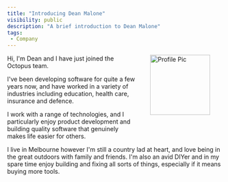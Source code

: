 ```yaml
---
title: "Introducing Dean Malone"
visibility: public
description: "A brief introduction to Dean Malone"
tags:
 - Company
---
```


<div style="float: right; margin: 30px; margin-top: 0">
<img alt="Profile Pic" src="https://i.octopus.com/site/team/avatar-deanm-140.png" height="140" width="140" />
</div>

Hi, I'm Dean and I have just joined the Octopus team.

I've been developing software for quite a few years now, and have worked in a variety of industries including education, health care, insurance and defence.

I work with a range of technologies, and I particularly enjoy product development and building quality software that genuinely makes life easier for others. 

I live in Melbourne however I'm still a country lad at heart, and love being in the great outdoors with family and friends. I'm also an avid DIYer and in my spare time enjoy building and fixing all sorts of things, especially if it means buying more tools.